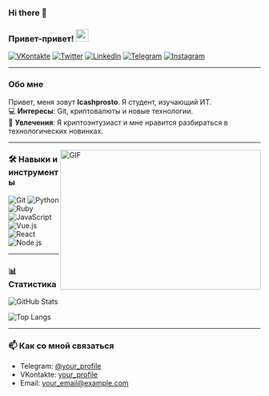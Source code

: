 ### Hi there 👋

### Привет-привет! <img src="https://media.giphy.com/media/hvRJCLFzcasrR4ia7z/giphy.gif" width="25px">

[![VKontakte](https://img.shields.io/badge/-VKontakte-4A76A8?style=flat-square&logo=vk&logoColor=white)](https://vk.com/your_profile)
[![Twitter](https://img.shields.io/badge/-Twitter-1DA1F2?style=flat-square&logo=twitter&logoColor=white)](https://twitter.com/your_profile)
[![LinkedIn](https://img.shields.io/badge/-LinkedIn-0077B5?style=flat-square&logo=linkedin&logoColor=white)](https://www.linkedin.com/in/your_profile)
[![Telegram](https://img.shields.io/badge/-Telegram-2CA5E0?style=flat-square&logo=telegram&logoColor=white)](https://t.me/your_profile)
[![Instagram](https://img.shields.io/badge/-Instagram-E4405F?style=flat-square&logo=instagram&logoColor=white)](https://www.instagram.com/your_profile)

---

### Обо мне

Привет, меня зовут **Icashprosto**. Я студент, изучающий ИТ.  
💻 **Интересы**: Git, криптовалюты и новые технологии.  
🚀 **Увлечения**: Я криптоэнтузиаст и мне нравится разбираться в технологических новинках.

---

<img align="right" alt="GIF" src="https://raw.githubusercontent.com/kalashnikov-ulmic/kalashnikov-ulmic/main/%D0%A3%D1%87%D1%83%D1%81%D1%8C%20%D0%BD%D0%B0%20Slurm.png?raw=true" width="400" height="280" />

### 🛠️ Навыки и инструменты

![Git](https://img.shields.io/badge/-Git-F05032?style=flat-square&logo=git&logoColor=white)
![Python](https://img.shields.io/badge/-Python-3776AB?style=flat-square&logo=python&logoColor=white)
![Ruby](https://img.shields.io/badge/-Ruby-CC342D?style=flat-square&logo=ruby&logoColor=white)
![JavaScript](https://img.shields.io/badge/-JavaScript-F7DF1E?style=flat-square&logo=javascript&logoColor=black)
![Vue.js](https://img.shields.io/badge/-Vue.js-4FC08D?style=flat-square&logo=vue.js&logoColor=white)
![React](https://img.shields.io/badge/-React-61DAFB?style=flat-square&logo=react&logoColor=black)
![Node.js](https://img.shields.io/badge/-Node.js-339933?style=flat-square&logo=node.js&logoColor=white)

---

### 📊 Статистика

![GitHub Stats](https://github-readme-stats.vercel.app/api?username=your_github_username&show_icons=true&hide_title=true&count_private=true&hide=prs&theme=radical)

![Top Langs](https://github-readme-stats.vercel.app/api/top-langs/?username=your_github_username&layout=compact&theme=radical)

---

### 📫 Как со мной связаться

- Telegram: [@your_profile](https://t.me/your_profile)
- VKontakte: [your_profile](https://vk.com/your_profile)
- Email: your_email@example.com

